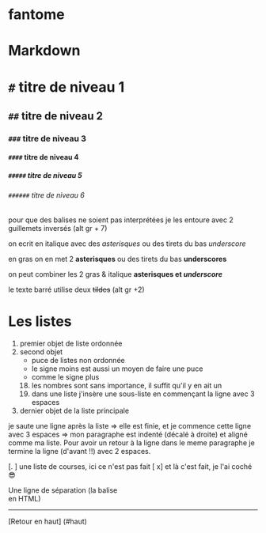 # fantome

# Markdown

<a name="haut">

# `#` titre de niveau 1
## `##` titre de niveau 2
### `###` titre de niveau 3
#### `####` titre de niveau 4
##### `#####` titre de niveau 5
###### `######` titre de niveau 6

pour que des balises ne soient pas interprétées je les entoure avec 2 guillemets inversés (alt gr + 7)

on ecrit en italique avec des *asterisques* ou des tirets du bas _underscore_

en gras on en met 2 **asterisques** ou des tirets du bas __underscores__

on peut combiner les 2 gras & italique **asterisques et _underscore_**

le texte barré utilise deux ~~tildes~~ (alt gr +2)

# Les listes

1. premier objet de liste ordonnée
2. second objet
   * puce de listes non ordonnée
   - le signe moins est aussi un moyen de faire une puce
   + comme le signe plus
   18. les nombres sont sans importance, il suffit qu'il y en ait un
      18. dans une liste j'insère une sous-liste en commençant la ligne avec 3 espaces
4. dernier objet de la liste principale

 je saute une ligne après la liste => elle est finie, et je commence cette ligne avec 3 espaces => mon
 paragraphe est indenté (décalé à droite) et aligné comme ma liste.
 Pour avoir un retour à la ligne dans le meme paragraphe je termine la ligne (d'avant !!) avec 2
 espaces.      

[. ] une liste de courses, ici ce n'est pas fait
[ x] et là c'est fait, je l'ai coché :sunglasses:


Une ligne de séparation (la balise <br/> en HTML)

---

[Retour en haut] (#haut)